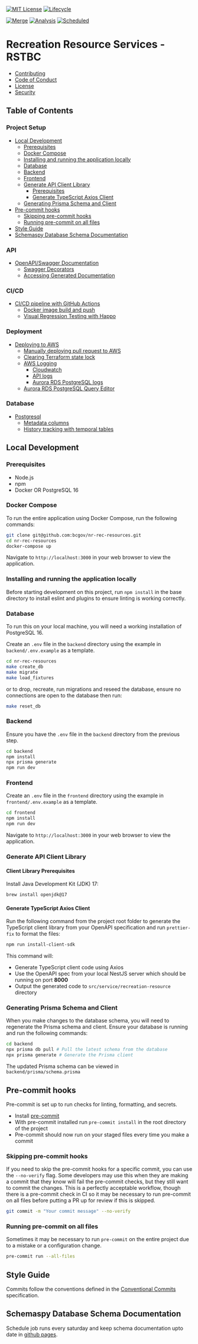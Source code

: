 [![MIT License](https://img.shields.io/github/license/bcgov/quickstart-openshift.svg)](/LICENSE)
[![Lifecycle](https://img.shields.io/badge/Lifecycle-Experimental-339999)](https://github.com/bcgov/repomountie/blob/master/doc/lifecycle-badges.md)

[![Merge](https://github.com/bcgov/quickstart-openshift/actions/workflows/merge.yml/badge.svg)](https://github.com/bcgov/nr-rec-resources/actions/workflows/main.yml)
[![Analysis](https://github.com/bcgov/quickstart-openshift/actions/workflows/analysis.yml/badge.svg)](https://github.com/bcgov/nr-rec-resources/actions/workflows/analysis.yml)
[![Scheduled](https://github.com/bcgov/quickstart-openshift/actions/workflows/scheduled.yml/badge.svg)](https://github.com/bcgov/nr-rec-resources/actions/workflows/scheduled.yml)

# Recreation Resource Services - RSTBC

- [Contributing](CONTRIBUTING.md)
- [Code of Conduct](CODE_OF_CONDUCT.md)
- [License](LICENSE)
- [Security](SECURITY.md)

## Table of Contents

### Project Setup

- [Local Development](#local-development)
  - [Prerequisites](#prerequisites)
  - [Docker Compose](#docker-compose)
  - [Installing and running the application locally](#installing-and-running-the-application-locally)
  - [Database](#database)
  - [Backend](#backend)
  - [Frontend](#frontend)
  - [Generate API Client Library](#generate-api-client-library)
    - [Prerequisites](#client-library-prerequisites)
    - [Generate TypeScript Axios Client](#generate-typescript-axios-client)
  - [Generating Prisma Schema and Client](#generating-prisma-schema-and-client)
- [Pre-commit hooks](#pre-commit-hooks)
  - [Skipping pre-commit hooks](#skipping-pre-commit-hooks)
  - [Running pre-commit on all files](#running-pre-commit-on-all-files)
- [Style Guide](#style-guide)
- [Schemaspy Database Schema Documentation](#schemaspy-database-schema-documentation)

### API

- [OpenAPI/Swagger Documentation](docs/open-api-swagger.md)
  - [Swagger Decorators](docs/open-api-swagger.md#swagger-decorators)
  - [Accessing Generated Documentation](docs/open-api-swagger.md#accessing-generated-documentation)

### CI/CD

- [CI/CD pipeline with GitHub Actions](docs/ci.md#ci-cd-pipeline-with-github-actions)
  - [Docker image build and push](docs/ci.md#docker-image-build-and-push)
  - [Visual Regression Testing with Happo](docs/ci.md#visual-regression-testing)

### Deployment

- [Deploying to AWS](docs/deployment.md#deploying-to-aws)
  - [Manually deploying pull request to AWS](docs/deployment.md#manually-deploying-pull-request-to-aws)
  - [Clearing Terraform state lock](docs/deployment.md#clearing-terraform-state-lock)
  - [AWS Logging](docs/deployment.md#aws-logging)
    - [Cloudwatch](docs/deployment.md#cloudwatch)
    - [API logs](docs/deployment.md#api-logs)
    - [Aurora RDS PostgreSQL logs](docs/deployment.md#aurora-rds-postgresql-logs)
  - [Aurora RDS PostgreSQL Query Editor](docs/deployment.md#aurora-rds-postgresql-query-editor)

### Database

- [Postgresql](docs/postgresql.md)
  - [Metadata columns](docs/postgresql.md#metadata-columns)
  - [History tracking with temporal tables](docs/postgresql.md#history-tracking-with-temporal-tables)

## Local Development

### Prerequisites

- Node.js
- npm
- Docker OR PostgreSQL 16

### Docker Compose

To run the entire application using Docker Compose, run the following commands:

```bash
git clone git@github.com:bcgov/nr-rec-resources.git
cd nr-rec-resources
docker-compose up
```

Navigate to `http://localhost:3000` in your web browser to view the application.

### Installing and running the application locally

Before starting development on this project, run `npm install` in the base
directory to install eslint and plugins to ensure linting is working correctly.

### Database

To run this on your local machine, you will need a working installation of
PostgreSQL 16.

Create an `.env` file in the `backend` directory using the example in
`backend/.env.example` as a template.

```bash
cd nr-rec-resources
make create_db
make migrate
make load_fixtures
```

or to drop, recreate, run migrations and reseed the database, ensure no
connections are open to the database then run:

```bash
make reset_db
```

### Backend

Ensure you have the `.env` file in the `backend` directory from the previous
step.

```bash
cd backend
npm install
npx prisma generate
npm run dev
```

### Frontend

Create an `.env` file in the `frontend` directory using the example in
`frontend/.env.example` as a template.

```bash
cd frontend
npm install
npm run dev
```

Navigate to `http://localhost:3000` in your web browser to view the application.

### Generate API Client Library

#### Client Library Prerequisites

Install Java Development Kit (JDK) 17:

```bash
brew install openjdk@17
```

#### Generate TypeScript Axios Client

Run the following command from the project root folder to generate the
TypeScript client library from your OpenAPI specification and run `prettier-fix`
to format the files:

```bash
npm run install-client-sdk
```

This command will:

- Generate TypeScript client code using Axios
- Use the OpenAPI spec from your local NestJS server which should be running on
  port **8000**
- Output the generated code to `src/service/recreation-resource` directory

### Generating Prisma Schema and Client

When you make changes to the database schema, you will need to regenerate the
Prisma schema and client. Ensure your database is running and run the following
commands:

```bash
cd backend
npx prisma db pull # Pull the latest schema from the database
npx prisma generate # Generate the Prisma client
```

The updated Prisma schema can be viewed in `backend/prisma/schema.prisma`

## Pre-commit hooks

Pre-commit is set up to run checks for linting, formatting, and secrets.

- Install [pre-commit](https://pre-commit.com/)
- With pre-commit installed run `pre-commit install` in the root directory of
  the project
- Pre-commit should now run on your staged files every time you make a commit

### Skipping pre-commit hooks

If you need to skip the pre-commit hooks for a specific commit, you can use the
`--no-verify` flag. Some developers may use this when they are making a commit
that they know will fail the pre-commit checks, but they still want to commit
the changes. This is a perfectly acceptable workflow, though there is a
pre-commit check in CI so it may be necessary to run pre-commit on all files
before putting a PR up for review if this is skipped.

```bash
git commit -m "Your commit message" --no-verify
```

### Running pre-commit on all files

Sometimes it may be necessary to run `pre-commit` on the entire project due to a
mistake or a configuration change.

```bash
pre-commit run --all-files
```

## Style Guide

Commits follow the conventions defined in the
[Conventional Commits](https://www.conventionalcommits.org/en/v1.0.0/)
specification.

## Schemaspy Database Schema Documentation

Schedule job runs every saturday and keep schema documentation upto date in
[github pages](https://bcgov.github.io/nr-rec-resources/).
